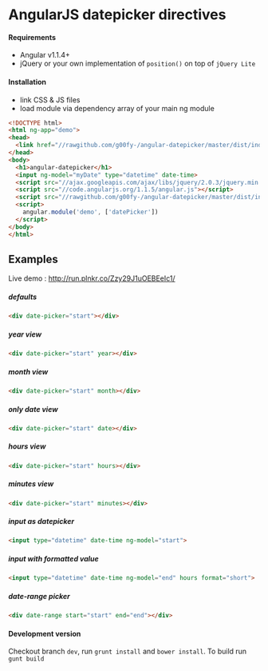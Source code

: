 # AngularJS datepicker directives

#### Requirements

-  Angular v1.1.4+
-  jQuery or your own implementation of `position()` on top of `jQuery Lite`

#### Installation

- link CSS & JS files
- load module via dependency array of your main ng module

```html
<!DOCTYPE html>
<html ng-app="demo">
<head>
  <link href="//rawgithub.com/g00fy-/angular-datepicker/master/dist/index.css" rel="stylesheet">
</head>
<body>
  <h1>angular-datepicker</h1>
  <input ng-model="myDate" type="datetime" date-time>
  <script src="//ajax.googleapis.com/ajax/libs/jquery/2.0.3/jquery.min.js"></script>
  <script src="//code.angularjs.org/1.1.5/angular.js"></script>
  <script src="//rawgithub.com/g00fy-/angular-datepicker/master/dist/index.js"></script>
  <script>
    angular.module('demo', ['datePicker'])
  </script>
</body>
</html>
```


## Examples

Live demo : http://run.plnkr.co/Zzy29J1uOEBEeIc1/


##### defaults

```html
<div date-picker="start"></div>
```


##### year view

```html
<div date-picker="start" year></div>
```


##### month view

```html
<div date-picker="start" month></div>
```


##### only date view

```html
<div date-picker="start" date></div>
```


##### hours view

```html
<div date-picker="start" hours></div>
```


##### minutes view

```html
<div date-picker="start" minutes></div>
```


##### input as datepicker

```html
<input type="datetime" date-time ng-model="start">
```


##### input with formatted value

```html
<input type="datetime" date-time ng-model="end" hours format="short">
```


##### date-range picker

```html
<div date-range start="start" end="end"></div>
```


#### Development version

Checkout branch `dev`, run `grunt install` and `bower install`.
To build run `gunt build`
